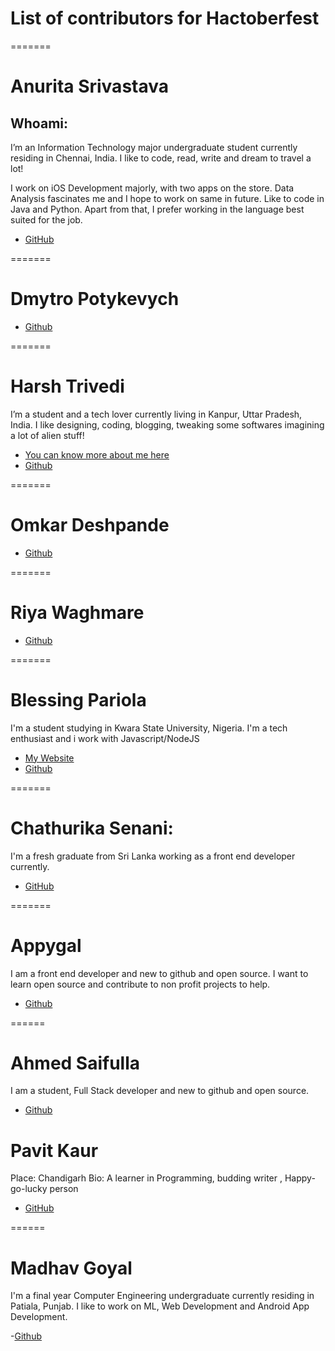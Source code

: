 # List of contributors for Hactoberfest

=======
# Anurita Srivastava

## Whoami:
I’m an Information Technology major undergraduate student currently residing in Chennai, India. I like to code, read, write  and dream to travel a lot! 

I work on iOS Development majorly, with two apps on the store. Data Analysis fascinates me and I hope to work on same in future. Like to code in Java and Python. Apart from that, I prefer working in the language best suited for the job.

- [GitHub](https://github.com/AnuritaS/)

=======
# Dmytro Potykevych

- [Github](https://github.com/dbitwy)

=======
# Harsh Trivedi

I’m a student and a tech lover currently living in Kanpur, Uttar Pradesh, India. I like designing, coding, blogging, tweaking some softwares imagining a lot of alien stuff!

- [You can know more about me here](https://harsh98trivedi.github.io/blog/Hello-World)
- [Github](https://github/com/harsh98trivedi)

=======
# Omkar Deshpande

- [Github](https://github.com/omkar-dsd)

=======
# Riya Waghmare

- [Github](https://github.com/RiyaWaghmare)

=======
# Blessing Pariola

I'm a student studying in Kwara State University, Nigeria. I'm a tech enthusiast and i work with Javascript/NodeJS

- [My Website](https://blessing.pario.la)
- [Github](https://github.com/pariola)

=======
# Chathurika Senani:
I'm a fresh graduate from Sri Lanka working as a front end developer currently.

- [GitHub](https://github.com/zenara/)

=======
# Appygal

I am a front end developer and new to github and open source. I want to learn open source and contribute to non profit projects to help. 

- [Github](https://github.com/appygal)

======
# Ahmed Saifulla

I am a student, Full Stack developer and new to github and open source. 

- [Github](https://github.com/ahmed-saifulla)

# Pavit Kaur

Place: Chandigarh
Bio: A learner in Programming, budding writer , Happy-go-lucky person
- [GitHub](https://github.com/PavitKaur05)

======
# Madhav Goyal

I'm a final year Computer Engineering undergraduate currently residing in Patiala, Punjab. I like to work on ML, Web Development and Android App Development.

-[Github](https://www.github.com/madhavgoyal98)
